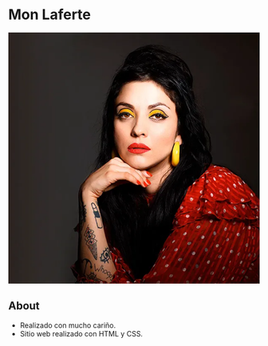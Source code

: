 # Mon Laferte

<img  src="img/mon-laferte.webp" alt="mon-laferte">

## About

- Realizado con mucho cariño.
- Sitio web realizado con HTML y CSS.
